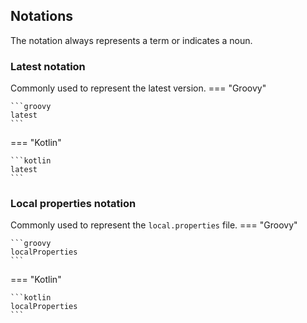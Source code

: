 ## Notations
The notation always represents a term or indicates a noun.
### Latest notation
Commonly used to represent the latest version.
=== "Groovy"

    ```groovy
    latest
    ```

=== "Kotlin"

    ```kotlin
    latest
    ```
### Local properties notation
Commonly used to represent the `local.properties` file.
=== "Groovy"

    ```groovy
    localProperties
    ```

=== "Kotlin"

    ```kotlin
    localProperties
    ```